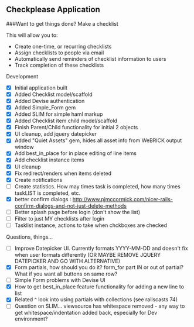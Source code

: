 Checkplease Application
---------------------

###Want to get things done?  Make a checklist

This will allow you to:
* Create one-time, or recurring checklists
* Assign checklists to people via email
* Automatically send reminders of checklist information to users
* Track completion of these checklists

Development
* [X] Initial application built
* [X] Added Checklist model/scaffold
* [X] Added Devise authentication
* [X] Added Simple_Form gem
* [X] Added SLIM for simple haml markup
* [X] Added Checklist item child model/scaffold
* [X] Finish Parent/Child functionality for initial 2 objects
* [X] UI cleanup, add jquery datepicker
* [X] Added "Quiet Assets" gem, hides all asset info from WeBRICK output window
* [X] Add best_in_place for in place editing of line items
* [X] Add checklist instance items
* [X] UI cleanup
* 	[X] Fix redirect/renders when items deleted
* [X] Create notifications
* [ ] Create statistics.  How may times task is completed, how many times taskLIST is completed, etc.
* [X] better confirm dialogs : http://www.pjmccormick.com/nicer-rails-confirm-dialogs-and-not-just-delete-methods
* [ ] Better splash page before login (don't show the list)
* [ ] Filter to just MY checklists after login
* [ ] Tasklist instance, actions to take when chckboxes are checked

Questions, things...
* [ ] Improve Datepicker UI.  Currently formats YYYY-MM-DD and doesn't fix when user formats differently
 (OR MAYBE REMOVE JQUERY DATEPICKER AND GO WITH ALTERNATIVE)
* [X] Form partials, how should you do it?  form_for part IN or out of partial?  What if you want all buttons on same row?
* [ ] Simple Form problems with Devise UI
* [X] How to get best_in_place feature functionality for adding a new line to list
* [X] Related ^ look into using partials with collections (see railscasts 74)
* [ ] Question on SLIM... viewsource has whitespace removed - any way to get whitespace/indentation added back, especially for Dev environment?
